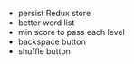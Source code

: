 

- persist Redux store
- better word list
- min score to pass each level
- backspace button
- shuffle button

